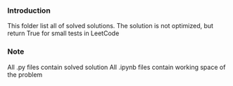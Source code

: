 ### Introduction
This folder list all of solved solutions. The solution is not optimized, but return True for small tests in LeetCode

### Note
All .py files contain solved solution
All .ipynb files contain working space of the problem